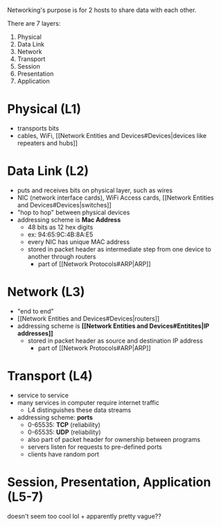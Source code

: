 Networking's purpose is for 2 hosts to share data with each other.

There are 7 layers:
1. Physical
2. Data Link
3. Network
4. Transport
5. Session
6. Presentation
7. Application

# Physical (L1)

- transports bits
- cables, WiFi, [[Network Entities and Devices#Devices|devices like repeaters and hubs]]

# Data Link (L2)

- puts and receives bits on physical layer, such as wires
- NIC (network interface cards), WiFi Access cards, [[Network Entities and Devices#Devices|switches]]
- "hop to hop" between physical devices
- addressing scheme is **Mac Address**
	- 48 bits as 12 hex digits
	- ex: 94:65:9C:4B:8A:E5
	- every NIC has unique MAC address
	- stored in packet header as intermediate step from one device to another through routers
		- part of [[Network Protocols#ARP|ARP]]

# Network (L3)

- "end to end"
- [[Network Entities and Devices#Devices|routers]]
- addressing scheme is **[[Network Entities and Devices#Entitites|IP addresses]]**
	- stored in packet header as source and destination IP address
		- part of [[Network Protocols#ARP|ARP]]

# Transport (L4)

- service to service
- many services in computer require internet traffic
	- L4 distinguishes these data streams
- addressing scheme: **ports**
	- 0-65535: **TCP** (reliability)
	- 0-65535: **UDP** (reliability)
	- also part of packet header for ownership between programs
	- servers listen for requests to pre-defined ports
	- clients have random port

# Session, Presentation, Application (L5-7)

doesn't seem too cool lol + apparently pretty vague??